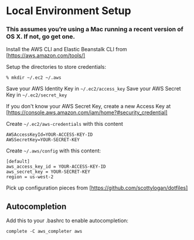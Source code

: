 # Local Environment Setup

### This assumes you’re using a Mac running a recent version of OS X.  If not, go get one.

Install the AWS CLI and Elastic Beanstalk CLI from [https://aws.amazon.com/tools/]

Setup the directories to store credentials:

    % mkdir ~/.ec2 ~/.aws

Save your AWS Identity Key in `~/.ec2/access_key`
Save your AWS Secret Key in `~/.ec2/secret_key`

If you don't know your AWS Secret Key, create a new Access Key at
[https://console.aws.amazon.com/iam/home?#security_credential]

Create `~/.ec2/aws-credentials` with this content

    AWSAccessKeyId=YOUR-ACCESS-KEY-ID
    AWSSecretKey=YOUR-SECRET-KEY

Create `~/.aws/config` with this content:

    [default]
    aws_access_key_id = YOUR-ACCESS-KEY-ID
    aws_secret_key = YOUR-SECRET-KEY
    region = us-west-2

Pick up configuration pieces from [https://github.com/scottylogan/dotfiles]

## Autocompletion

Add this to your .bashrc to enable autocompletion:

    complete -C aws_completer aws




